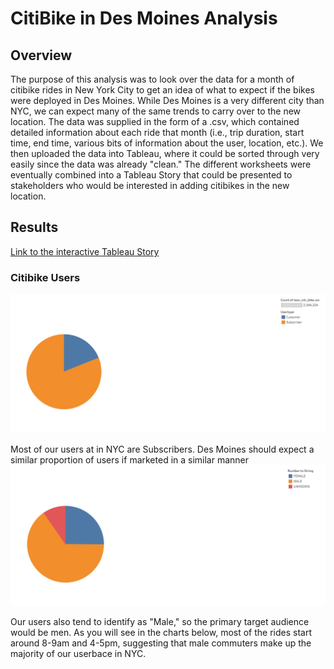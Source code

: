 # CitiBike in Des Moines Analysis
## Overview
The purpose of this analysis was to look over the data for a month of citibike rides in New York City to get an idea of what to expect if the bikes were deployed in Des Moines. While Des Moines is a very different city than NYC, we can expect many of the same trends to carry over to the new location. The data was supplied in the form of a .csv, which contained detailed information about each ride that month (i.e., trip duration, start time, end time, various bits of information about the user, location, etc.). We then uploaded the data into Tableau, where it could be sorted through very easily since the data was already "clean." The different worksheets were eventually combined into a Tableau Story that could be presented to stakeholders who would be interested in adding citibikes in the new location.
## Results
[Link to the interactive Tableau Story](https://public.tableau.com/app/profile/andy.buck8221/viz/citibike_workbook/CitibikeinDesMoines?publish=yes)
### Citibike Users
![](https://github.com/mabuckjr/bikesharing/blob/main/Resources/customer_type.PNG)

Most of our users at in NYC are Subscribers. Des Moines should expect a similar proportion of users if marketed in a similar manner
![](https://github.com/mabuckjr/bikesharing/blob/main/Resources/customer_type_gender.PNG)

Our users also tend to identify as "Male," so the primary target audience would be men. As you will see in the charts below, most of the rides start around 8-9am and 4-5pm, suggesting that male commuters make up the majority of our userbace in NYC.

